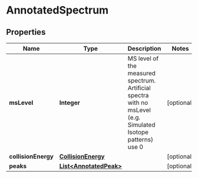 

# AnnotatedSpectrum



## Properties

| Name | Type | Description | Notes |
|------------ | ------------- | ------------- | -------------|
|**msLevel** | **Integer** | MS level of the measured spectrum.  Artificial spectra with no msLevel (e.g. Simulated Isotope patterns) use 0 |  [optional] |
|**collisionEnergy** | [**CollisionEnergy**](CollisionEnergy.md) |  |  [optional] |
|**peaks** | [**List&lt;AnnotatedPeak&gt;**](AnnotatedPeak.md) |  |  [optional] |



